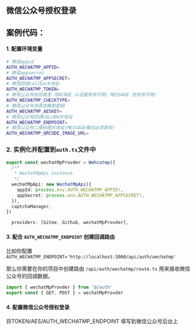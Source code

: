 ## 微信公众号授权登录

## 案例代码：

#### 1. 配置环境变量

```bash
# 微信appid
AUTH_WECHATMP_APPID=
# 微信appsecret
AUTH_WECHATMP_APPSECRET=
# 微信回调callback地址
AUTH_WECHATMP_TOKEN=
# 微信公众号校验类型（QRCODE 认证服务号可用| MESSAGE 任何号可用）
AUTH_WECHATMP_CHECKTYPE=
# 微信公众号消息加解密密钥
AUTH_WECHATMP_AESKEY=
# 微信公众号回调CALLBACK地址
AUTH_WECHATMP_ENDPOINT=
# 微信公众号二维码图片地址(MESSAGE模式必须填写)
AUTH_WECHATMP_QRCODE_IMAGE_URL=

```

### 2. 实例化并配置到`auth.ts`文件中

```typescript
export const wechatMpProvder = Wehcatmp({
  /**
   * WechatMpApi instance
   */
  wechatMpApi: new WechatMpApi({
    appId: process.env.AUTH_WECHATMP_APPID!,
    appSecret: process.env.AUTH_WECHATMP_APPSECRET!,
  }),
  captchaManager,
})
```

```typescript
  providers: [Gitee, Github, wechatMpProvder],

```

#### 3. 配合 `AUTH_WECHATMP_ENDPOINT` 创建回调路由

比如你配置 `AUTH_WECHATMP_ENDPOINT='http://localhost:3000/api/auth/wechatmp'`

那么你需要在你的项目中创建路由 `/api/auth/wechatmp/route.ts` 用来接收微信公众号的回调数据。

```typescript
import { wechatMpProvder } from '@/auth'
export const { GET, POST } = wechatMpProvder
```

#### 4. 配置微信公众号授权登录

将TOKEN/AES/AUTH_WECHATMP_ENDPOINT 填写到微信公众号后台上
